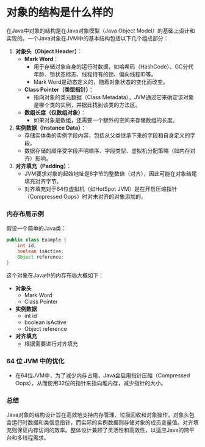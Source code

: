 # 对象的结构是什么样的

在Java中对象的结构是在Java对象模型（Java Object Model）的基础上设计和实现的。一个Java对象在JVM中的基本结构包括以下几个组成部分：

1. **对象头（Object Header）**：
    - **Mark Word**：
        - 用于存储对象自身的运行时数据，如哈希码（HashCode）、GC分代年龄、锁状态标志、线程持有的锁、偏向线程ID等。
        - Mark Word是动态定义的，随着对象状态的变化而改变。
    - **Class Pointer（类型指针）**：
        - 指向对象的类元数据（Class Metadata），JVM通过它来确定该对象是哪个类的实例，并据此找到该类的方法区。
    - **数组长度（仅数组对象）**：
        - 如果对象是数组，还需要一个额外的空间来存储数组的长度。
2. **实例数据（Instance Data）**：
    - 存储实体类的实例字段内容，包括从父类继承下来的字段和自身定义的字段。
    - 数据存储的顺序受字段声明顺序、字段类型、虚拟机分配策略（如内存对齐）影响。
3. **对齐填充（Padding）**：
    - JVM要求对象的起始地址是8字节的整数倍（对齐），因此可能在对象结尾填充对齐字节。
    - 对齐填充对于64位虚拟机（如HotSpot JVM）是在开启压缩指针（Compressed Oops）时对未对齐的对象添加的。

### 内存布局示例

假设一个简单的Java类：

```java
public class Example {  
    int id;  
    boolean isActive;  
    Object reference;  
}
```

这个对象在Java中的内存布局大概如下：

- **对象头**
  - Mark Word
  - Class Pointer
- **实例数据**
  - int id
  - boolean isActive
  - Object reference
- **对齐填充**
  - 根据需要进行对齐填充

### 64 位 JVM 中的优化

- 在64位JVM中，为了减少内存占用，Java会启用指针压缩（Compressed Oops），从而使用32位的指针来指向堆内存，减少指针的大小。

### 总结

Java对象的结构设计旨在高效地支持内存管理、垃圾回收和对象操作。对象头包含运行时数据和类信息指针，而实际的实例数据则存储对象的成员变量值。对齐填充则保证内存访问的效率。整体设计兼顾了灵活性和高效性，以适应Java的跨平台和多线程需求。
